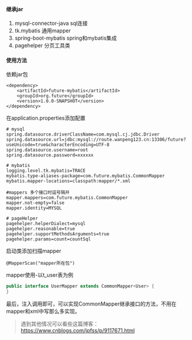 #### 继承jar
1. mysql-connector-java sql连接
2. tk.mybatis 通用mapper
3. spring-boot-mybatis spring和mybatis集成
4. pagehelper 分页工具类

#### 使用方法
依赖jar包
```maven
<dependency>
    <artifactId>future-mybatis</artifactId>
    <groupId>org.future</groupId>
    <version>1.0.0-SNAPSHOT</version>
</dependency>
```
在application.properties添加配置
```properties
# mysql
spring.datasource.driverClassName=com.mysql.cj.jdbc.Driver
spring.datasource.url=jdbc:mysql://route.wanpeng123.cn:13306/future?useUnicode=true&characterEncoding=UTF-8
spring.datasource.username=root
spring.datasource.password=xxxxxx

# mybatis
logging.level.tk.mybatis=TRACE
mybatis.type-aliases-package=com.future.mybatis.CommonMapper
mybatis.mapper-locations=classpath:mapper/*.xml

#mappers 多个接口时逗号隔开
mapper.mappers=com.future.mybatis.CommonMapper
mapper.not-empty=false
mapper.identity=MYSQL

# pageHelper
pagehelper.helperDialect=mysql
pagehelper.reasonable=true
pagehelper.supportMethodsArguments=true
pagehelper.params=count=countSql
```
启动类添加扫描mapper
```
@MapperScan("mapper所在包")
```
mapper使用-以t_user表为例
```java
public interface UserMapper extends CommonMapper<User> {
}
```
最后，注入调用即可，可以实现CommonMapper继承接口的方法，不用在mapper和xml中写那么多实现。


> 遇到其他情况可以看些这篇博客：https://www.cnblogs.com/jpfss/p/9117671.html